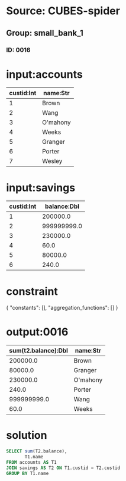 # Source: CUBES-spider
## Group: small_bank_1
### ID: 0016

# input:accounts

| custid:Int | name:Str |
|---|---|
| 1 | Brown |
| 2 | Wang |
| 3 | O'mahony |
| 4 | Weeks |
| 5 | Granger |
| 6 | Porter |
| 7 | Wesley |

# input:savings

| custid:Int | balance:Dbl |
|---|---|
| 1 | 200000.0 |
| 2 | 999999999.0 |
| 3 | 230000.0 |
| 4 | 60.0 |
| 5 | 80000.0 |
| 6 | 240.0 |

# constraint

{
  "constants": [],
  "aggregation_functions": []
}

# output:0016

| sum(t2.balance):Dbl | name:Str |
|---|---|
| 200000.0 | Brown |
| 80000.0 | Granger |
| 230000.0 | O'mahony |
| 240.0 | Porter |
| 999999999.0 | Wang |
| 60.0 | Weeks |

# solution

```sql
SELECT sum(T2.balance),
       T1.name
FROM accounts AS T1
JOIN savings AS T2 ON T1.custid = T2.custid
GROUP BY T1.name
```
